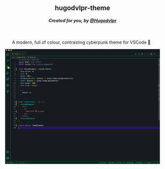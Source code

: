 <h2 align="center">hugodvlpr-theme</h2>
<h5 align="center">Created for you, by <a href="https://www.instagram.com/hugodvlpr">@Hugodvlpr</a></h5>

<br>
<p align="center">
A modern, full of colour, contrasting cyberpunk theme for VSCode 👾   
</p>

![hugodvlpr-theme-example](images/example.png)
